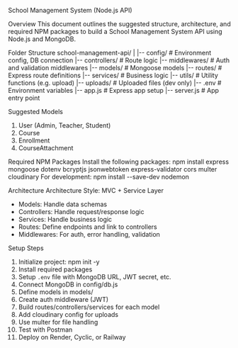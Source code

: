 School Management System (Node.js API)

Overview
This document outlines the suggested structure, architecture, and required NPM packages to build a
School Management System API using Node.js and MongoDB.

Folder Structure
school-management-api/
|
|-- config/ # Environment config, DB connection
|-- controllers/ # Route logic
|-- middlewares/ # Auth and validation middlewares
|-- models/ # Mongoose models
|-- routes/ # Express route definitions
|-- services/ # Business logic
|-- utils/ # Utility functions (e.g. upload)
|-- uploads/ # Uploaded files (dev only)
|-- .env # Environment variables
|-- app.js # Express app setup
|-- server.js # App entry point

Suggested Models
1. User (Admin, Teacher, Student)
2. Course
3. Enrollment
4. CourseAttachment

Required NPM Packages
Install the following packages:
npm install express mongoose dotenv bcryptjs jsonwebtoken express-validator cors multer
cloudinary
For development:
npm install --save-dev nodemon

Architecture
Architecture Style: MVC + Service Layer
- Models: Handle data schemas
- Controllers: Handle request/response logic
- Services: Handle business logic
- Routes: Define endpoints and link to controllers
- Middlewares: For auth, error handling, validation

Setup Steps
1. Initialize project: npm init -y
2. Install required packages
3. Setup `.env` file with MongoDB URL, JWT secret, etc.
4. Connect MongoDB in config/db.js
5. Define models in models/
6. Create auth middleware (JWT)
7. Build routes/controllers/services for each model
8. Add cloudinary config for uploads
9. Use multer for file handling
10. Test with Postman
11. Deploy on Render, Cyclic, or Railway